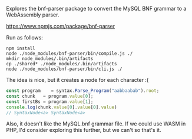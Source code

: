 Explores the bnf-parser package to convert the MySQL BNF grammar to a WebAssembly parser.

https://www.npmjs.com/package/bnf-parser

Run as follows:

```
npm install
node ./node_modules/bnf-parser/bin/compile.js ./
mkdir node_modules/.bin/artifacts
cp ./shared* ./node_modules/.bin/artifacts
node ./node_modules/bnf-parser/bin/cli.js ./
```

The idea is nice, but it creates a node for each character :(

```ts
const program    = syntax.Parse_Program("aabbaabab").root;
const chunk   = program.value[0];
const firstBs = program.value[1];
console.log(chunk.value[0].value[0].value)
// SyntaxNode<a> SyntaxNode<a>
```

Also, it doesn't like the MySQL.bnf grammar file. If we could use WASM in PHP, I'd consider exploring this further, but we can't so that's it.
